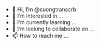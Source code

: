 - 👋 Hi, I’m @cuongtranscrb
- 👀 I’m interested in ...
- 🌱 I’m currently learning ...
- 💞️ I’m looking to collaborate on ...
- 📫 How to reach me ...

<!---
cuongtranscrb/cuongtranscrb is a ✨ special ✨ repository because its `README.md` (this file) appears on your GitHub profile.
You can click the Preview link to take a look at your changes.
--->
